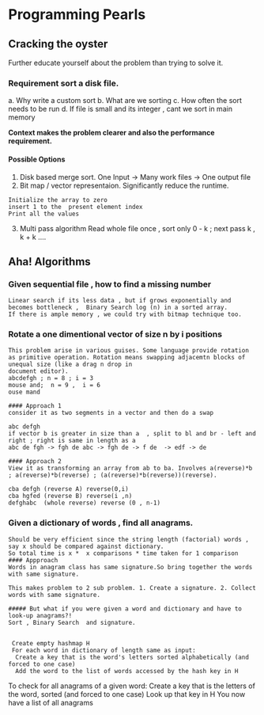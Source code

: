 # Programming Pearls

## Cracking the oyster
Further educate yourself about the problem than trying to solve it. 

### Requirement sort a disk file. 
 a. Why write a custom sort
 b. What are we sorting 
 c. How often the sort needs to be run
 d. If file is small and its integer , cant we sort in main memory 

**Context makes the problem clearer and also the performance requirement.**

#### Possible Options
  1. Disk based merge sort.  One Input -> Many work files -> One output file
  2. Bit map / vector representaion. Significantly reduce the runtime. 
  ```
  Initialize the array to zero
  insert 1 to the  present element index
  Print all the values
  ```
  3. Multi pass algorithm
      Read whole file once , sort only 0 - k ; next pass k , k + k .... 

## Aha! Algorithms

### Given sequential file , how to find a missing number
    Linear search if its less data , but if grows exponentially and becomes bottleneck ,  Binary Search log (n) in a sorted array. 
    If there is ample memory , we could try with bitmap technique too. 

### Rotate a one dimentional vector of size n  by i positions
    This problem arise in various guises. Some language provide rotation as primitive operation. Rotation means swapping adjacemtn blocks of unequal size (like a drag n drop in 
    document editor).
    abcdefgh ; n = 8 ; i = 3
    mouse and;  n = 9 ,  i = 6
    ouse mand
    
    #### Approach 1
    consider it as two segments in a vector and then do a swap 
    
    abc defgh
    if vector b is greater in size than a  , split to bl and br - left and right ; right is same in length as a 
    abc de fgh -> fgh de abc -> fgh de -> f de  -> edf -> de
    
    #### Approach 2
    View it as transforming an array from ab to ba. Involves a(reverse)*b ; a(reverse)*b(reverse) ; (a(reverse)*b(reverse))(reverse). 
    
    cba defgh (reverse A) reverse(0,i)
    cba hgfed (reverse B) reverse(i ,n)
    defghabc  (whole reverse) reverse (0 , n-1)
    
### Given a dictionary of words , find all anagrams. 
    Should be very efficient since the string length (factorial) words , say x should be compared against dictionary. 
    So total time is x *  x comparisons * time taken for 1 comparison
    #### Appproach 
    Words in anagram class has same signature.So bring together the words with same signature.
    
    This makes problem to 2 sub problem. 1. Create a signature. 2. Collect words with same signature. 
   
    ##### But what if you were given a word and dictionary and have to look-up anagrams?!
    Sort , Binary Search  and signature. 
   
   
     Create empty hashmap H
     For each word in dictionary of length same as input:
      Create a key that is the word's letters sorted alphabetically (and forced to one case)
      Add the word to the list of words accessed by the hash key in H
  To check for all anagrams of a given word:
      Create a key that is the letters of the word, sorted (and forced to one case)
      Look up that key in H
      You now have a list of all anagrams
